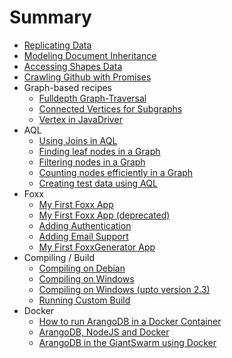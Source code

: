 # Summary
* [Replicating Data](ReplicatingData.md)
* [Modeling Document Inheritance](ModulDocumentInheritance.md)
* [Accessing Shapes Data](AccessingShapesData.md)
* [Crawling Github with Promises](CrawlingGithubPromises.md)
* Graph-based recipes
  * [Fulldepth Graph-Traversal](Fulldepth.md)
  * [Connected Vertices for Subgraphs](FindingConnectedVerticesForSubgraphs.md)
  * [Vertex in JavaDriver](JavaDriverGraphExampleVertex.md)
* AQL
  * [Using Joins in AQL](JoinsInAQL.md)
  * [Finding leaf nodes in a Graph](FindingLeafNodesGraph.md)
  * [Filtering nodes in a Graph](FilteringNodesGraph.md)
  * [Counting nodes efficiently in a Graph](CountingNodesEfficientlyGraph.md)
  * [Creating test data using AQL](CreatingTestDataAQL.md)
* Foxx
  * [My First Foxx App](FoxxFirstSteps.md)
  * [My First Foxx App (deprecated)](FoxxFirstStepsLegacy.md)
  * [Adding Authentication](FoxxAuth.md)
  * [Adding Email Support](FoxxQueues.md)
  * [My First FoxxGenerator App](FoxxGeneratorFirstSteps.md)
* Compiling / Build
  * [Compiling on Debian](CompilingOnDebian.md)
  * [Compiling on Windows](CompilingUnderWindows.md)
  * [Compiling on Windows (upto version 2.3)](CompilingUnderWindows-2.3.md)
  * [Running Custom Build](RunningCustomBuild.md)
* Docker
  * [How to run ArangoDB in a Docker Container](RunningInDockerContainer.md)
  * [ArangoDB, NodeJS and Docker](UsingArangoDBNodeJSDocker.md)
  * [ArangoDB in the GiantSwarm using Docker](UsingArangoDBInGiantSwarm.md)
